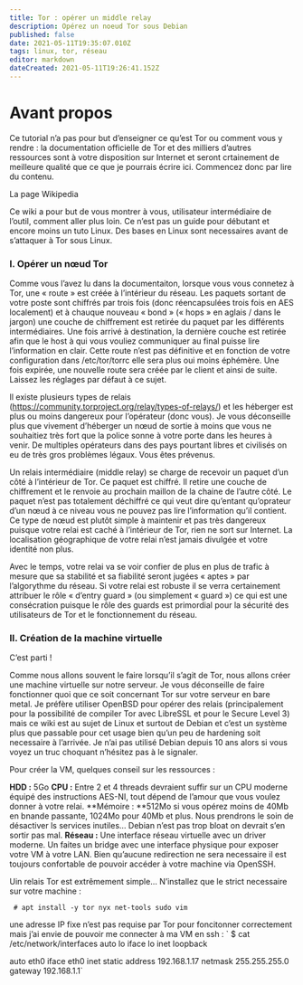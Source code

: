 ```yaml
---
title: Tor : opérer un middle relay
description: Opérez un noeud Tor sous Debian
published: false
date: 2021-05-11T19:35:07.010Z
tags: linux, tor, réseau
editor: markdown
dateCreated: 2021-05-11T19:26:41.152Z
---
```


# Avant propos

Ce tutorial n’a pas pour but d’enseigner ce qu’est Tor ou comment vous y rendre : la documentation officielle de Tor et des milliers d’autres ressources sont à votre disposition sur Internet et seront crtainement de meilleure qualité que ce que je pourrais écrire ici. Commencez donc par lire du contenu.

La page Wikipedia

Ce wiki a pour but de vous montrer à vous, utilisateur intermédiaire de l’outil, comment aller plus loin. Ce n’est pas un guide pour débutant et encore moins un tuto Linux. Des bases en Linux sont necessaires avant de s’attaquer à Tor sous Linux.

### I. Opérer un nœud Tor ###

Comme vous l’avez lu dans la documentaiton, lorsque vous vous connetez à Tor, une « route » est créée à l’intérieur du réseau. Les paquets sortant de votre poste sont chiffrés par trois fois (donc réencapsulées trois fois en AES localement) et à chauque nouveau « bond » (« hops » en aglais / dans le jargon) une couche de chiffrement est retirée du paquet par les différents intermédiaires. Une fois arrivé à destination, la dernière couche est retirée afin que le host à qui vous vouliez communiquer au final puisse lire l’information en clair. Cette route n’est pas définitive et en fonction de votre configuration dans /etc/tor/torrc elle sera plus oui moins éphémère. Une fois expirée, une nouvelle route sera créée par le client et ainsi de suite. Laissez les réglages par défaut à ce sujet.

Il existe plusieurs types de relais (https://community.torproject.org/relay/types-of-relays/) et les héberger est plus ou moins dangereux pour l’opérateur (donc vous). Je vous déconseille plus que vivement d’héberger un nœud de sortie à moins que vous ne souhaitiez très fort que la police sonne à votre porte dans les heures à venir.  De multiples opérateurs dans des pays pourtant libres et civilisés on eu de très gros problèmes légaux. Vous êtes prévenus.

Un relais intermédiaire (middle relay) se charge de recevoir un paquet d’un côté à l’intérieur de Tor. Ce paquet est chiffré. Il retire une couche de chiffrement et le renvoie au prochain maillon de la chaine de l’autre côté. Le paquet n’est pas totalement déchiffré ce qui veut dire qu’entant qu’oprateur d’un nœud à ce niveau vous ne pouvez pas lire l’information qu’il contient. Ce type de nœud est plutôt simple à maintenir et pas très dangereux puisque votre relai est caché à l’intérieur de Tor, rien ne sort sur Internet. La localisation géographique de votre relai n’est jamais divulgée et votre identité non plus.

Avec le temps, votre relai va se voir confier de plus en plus de trafic à mesure que sa stabilité et sa fiabilité seront jugées « aptes » par l’algorythme du réseau. Si votre relai est robuste il se verra certainement attribuer le rôle « d’entry guard » (ou simplement « guard ») ce qui est une consécration puisque le rôle des guards est primordial pour la sécurité des utilisateurs de Tor et le fonctionnement du réseau.

### II. Création de la machine virtuelle ###

C’est parti ! 
 
Comme nous allons souvent le faire lorsqu’il s’agit de Tor, nous allons créer une machine virtuelle sur notre serveur. Je vous déconseille de faire fonctionner quoi que ce soit concernant Tor sur votre serveur en bare metal. Je préfère utiliser OpenBSD pour opérer des relais (principalement pour la possibilité de compiler Tor avec LibreSSL et pour le Secure Level 3) mais ce wiki est au sujet de Linux et surtout de Debian et c’est un système plus que passable pour cet usage bien qu’un peu de hardening soit necessaire à l’arrivée. Je n’ai pas utilisé Debian depuis 10 ans alors si vous voyez un truc choquant n’hésitez pas à le signaler.

Pour créer la VM, quelques conseil sur les ressources :

**HDD :** 5Go
**CPU :** Entre 2 et 4 threads devraient suffir sur un CPU moderne équipé des instructions AES-NI, tout dépend de l’amour que vous voulez donner à votre relai.
**Mémoire : **512Mo si vous opérez moins de 40Mb en bnande passante, 1024Mo pour 40Mb et plus. Nous prendrons le soin de désactiver ls services inutiles… Debian n’est pas trop bloat on devrait s’en sortir pas mal.
**Réseau :** Une interface réseau virtuelle avec un driver moderne. Un faites un bridge avec une interface physique pour exposer votre VM à votre LAN. Bien qu’aucune redirection ne sera necessaire il est toujours confortable de pouvoir accéder à votre machine via OpenSSH.

Uin relais Tor est extrêmement simple… N’installez que le strict necessaire sur votre machine :

` # apt install -y tor nyx net-tools sudo vim`

une adresse IP fixe n’est pas requise par Tor pour foncitonner correctement mais j’ai envie de pouvoir me connecter à ma VM en ssh : 
`
$ cat /etc/network/interfaces
auto lo
iface lo inet loopback

auto eth0
iface eth0 inet static
    address 192.168.1.17 
    netmask 255.255.255.0
    gateway 192.168.1.1`
    
    
    












